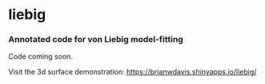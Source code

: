 # liebig
### Annotated code for von Liebig model-fitting

Code coming soon.

Visit the 3d surface demonstration:
 https://brianwdavis.shinyapps.io/liebig/
